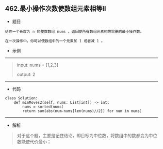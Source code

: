 462.最小操作次数使数组元素相等Ⅱ
----------
 - 题目
> 
    给你一个长度为 n 的整数数组 nums ，返回使所有数组元素相等需要的最小操作数。

    在一次操作中，你可以使数组中的一个元素加 1 或者减 1 。
 - 示例
 ----------
> input: nums = [1,2,3]
>
> output: 2
 ----------
 - 代码
 >
> 
    class Solution:
        def minMoves2(self, nums: List[int]) -> int:
            nums = sorted(nums)
            return sum(abs(num-nums[len(nums)//2]) for num in nums)

 ----------
 - 解析
 > 
> 
> 对于这个题，主要是记住结论，即目标为中位数，将数组中的数都变为中位数能使代价最小；
>